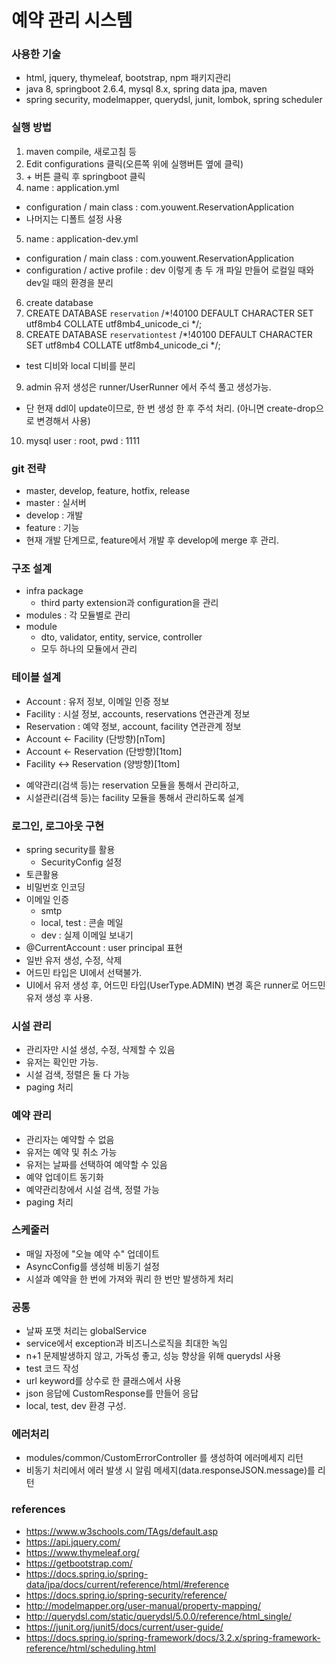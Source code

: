 # 예약 관리 시스템

### 사용한 기술
* html, jquery, thymeleaf, bootstrap, npm 패키지관리
* java 8, springboot 2.6.4, mysql 8.x, spring data jpa, maven
* spring security, modelmapper, querydsl, junit, lombok, spring scheduler

### 실행 방법
1. maven compile, 새로고침 등
2. Edit configurations 클릭(오른쪽 위에 실행버튼 옆에 클릭)
3. \+ 버튼 클릭 후 springboot 클릭
4. name : application.yml
- configuration / main class : com.youwent.ReservationApplication
- 나머지는 디폴트 설정 사용
5. name : application-dev.yml
- configuration / main class : com.youwent.ReservationApplication
- configuration / active profile : dev
이렇게 총 두 개 파일 만들어 로컬일 때와 dev일 때의 환경을 분리
6. create database
7. CREATE DATABASE `reservation` /*!40100 DEFAULT CHARACTER SET utf8mb4 COLLATE utf8mb4_unicode_ci */;
8. CREATE DATABASE `reservationtest` /*!40100 DEFAULT CHARACTER SET utf8mb4 COLLATE utf8mb4_unicode_ci */;
- test 디비와 local 디비를 분리
9. admin 유저 생성은 runner/UserRunner 에서 주석 풀고 생성가능.
- 단 현재 ddl이 update이므로, 한 번 생성 한 후 주석 처리. (아니면 create-drop으로 변경해서 사용)
10. mysql user : root, pwd : 1111 

### git 전략
* master, develop, feature, hotfix, release
* master : 실서버
* develop : 개발
* feature : 기능
* 현재 개발 단계므로, feature에서 개발 후 develop에 merge 후 관리.

### 구조 설계
* infra package
  * third party extension과 configuration을 관리
* modules : 각 모듈별로 관리
* module
  * dto, validator, entity, service, controller
  * 모두 하나의 모듈에서 관리

### 테이블 설계
* Account : 유저 정보, 이메일 인증 정보 
* Facility : 시설 정보, accounts, reservations 연관관계 정보 
* Reservation : 예약 정보, account, facility 연관관계 정보
* Account <- Facility (단방향)[nTom]
* Account <- Reservation (단방향)[1tom]
* Facility <-> Reservation (양방향)[1tom]
- 예약관리(검색 등)는 reservation 모듈을 통해서 관리하고,
- 시설관리(검색 등)는 facility 모듈을 통해서 관리하도록 설계

### 로그인, 로그아웃 구현
* spring security를 활용
  * SecurityConfig 설정
* 토큰활용
* 비밀번호 인코딩
* 이메일 인증 
  * smtp
  * local, test : 콘솔 메일
  * dev : 실제 이메일 보내기
* @CurrentAccount : user principal 표현
* 일반 유저 생성, 수정, 삭제
* 어드민 타입은 UI에서 선택불가.
* UI에서 유저 생성 후, 어드민 타입(UserType.ADMIN) 변경 혹은 runner로 어드민 유저 생성 후 사용.

### 시설 관리 
* 관리자만 시설 생성, 수정, 삭제할 수 있음
* 유저는 확인만 가능.
* 시설 검색, 정렬은 둘 다 가능
* paging 처리

### 예약 관리
* 관리자는 예약할 수 없음
* 유저는 예약 및 취소 가능
* 유저는 날짜를 선택하여 예약할 수 있음
* 예약 업데이트 동기화
* 예약관리창에서 시설 검색, 정렬 가능
* paging 처리

### 스케줄러
* 매일 자정에 "오늘 예약 수" 업데이트
* AsyncConfig를 생성해 비동기 설정
* 시설과 예약을 한 번에 가져와 쿼리 한 번만 발생하게 처리
 
### 공통
* 날짜 포맷 처리는 globalService
* service에서 exception과 비즈니스로직을 최대한 녹임
* n+1 문제발생하지 않고, 가독성 좋고, 성능 향상을 위해 querydsl 사용
* test 코드 작성
* url keyword를 상수로 한 클래스에서 사용
* json 응답에 CustomResponse를 만들어 응답
* local, test, dev 환경 구성.

### 에러처리
* modules/common/CustomErrorController 를 생성하여 에러메세지 리턴
* 비동기 처리에서 에러 발생 시 알림 메세지(data.responseJSON.message)를 리턴


### references
* https://www.w3schools.com/TAgs/default.asp
* https://api.jquery.com/
* https://www.thymeleaf.org/
* https://getbootstrap.com/
* https://docs.spring.io/spring-data/jpa/docs/current/reference/html/#reference
* https://docs.spring.io/spring-security/reference/
* http://modelmapper.org/user-manual/property-mapping/
* http://querydsl.com/static/querydsl/5.0.0/reference/html_single/
* https://junit.org/junit5/docs/current/user-guide/
* https://docs.spring.io/spring-framework/docs/3.2.x/spring-framework-reference/html/scheduling.html
